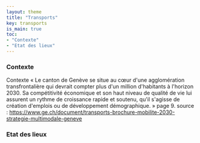 ```yaml
---
layout: theme
title: "Transports"
key: transports
is_main: true
toc:
- "Contexte"
- "Etat des lieux"
---
```


### Contexte
Contexte
« Le canton de Genève se situe au cœur d'une agglomération transfrontalière qui devrait compter plus d'un million d'habitants à l'horizon 2030. Sa compétitivité économique et son haut niveau de qualité de vie lui assurent un rythme de croissance rapide et soutenu, qu'il s'agisse de création d'emplois ou de développement démographique. » page 9.
source : https://www.ge.ch/document/transports-brochure-mobilite-2030-strategie-multimodale-geneve


### Etat des lieux 
